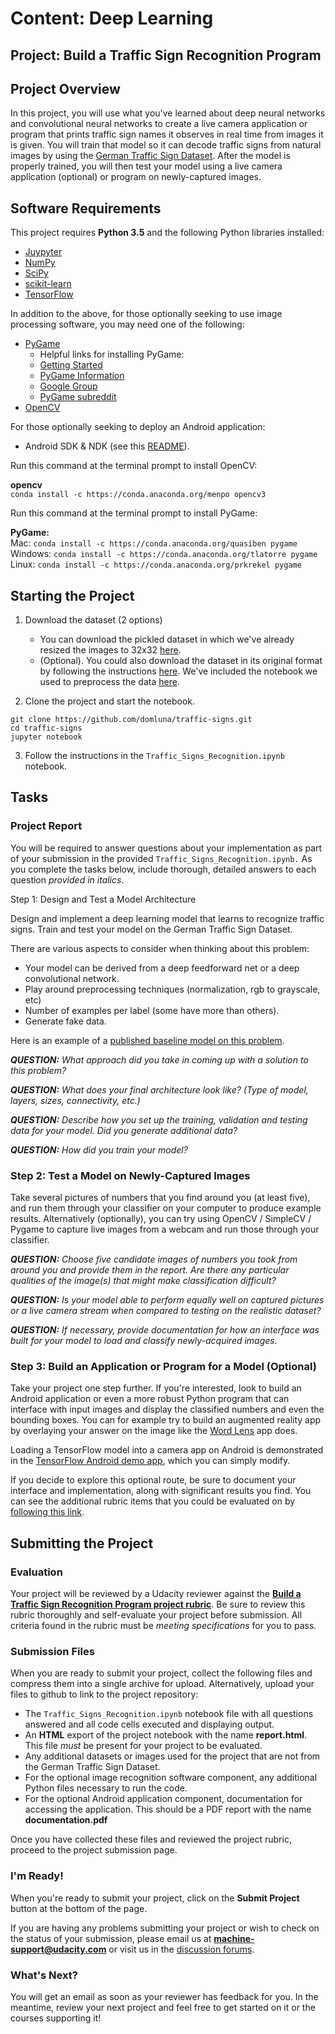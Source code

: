 # Content: Deep Learning
## Project: Build a Traffic Sign Recognition Program

## Project Overview

In this project, you will use what you've learned about deep neural networks and convolutional neural networks to create a live camera application or program that prints traffic sign names it observes in real time from images it is given. You will train that model so it can decode traffic signs from natural images by using the [German Traffic Sign Dataset](http://benchmark.ini.rub.de/?section=gtsrb&subsection=dataset). After the model is properly trained, you will then test your model using a live camera application (optional) or program on newly-captured images.

## Software Requirements

This project requires **Python 3.5** and the following Python libraries installed:

- [Juypyter](http://jupyter.org/)
- [NumPy](http://www.numpy.org/)
- [SciPy](https://www.scipy.org/)
- [scikit-learn](http://scikit-learn.org/)
- [TensorFlow](http://tensorflow.org)

In addition to the above, for those optionally seeking to use image processing software, you may need one of the following:
- [PyGame](http://pygame.org/)
   - Helpful links for installing PyGame:
   - [Getting Started](https://www.pygame.org/wiki/GettingStarted)
   - [PyGame Information](http://www.pygame.org/wiki/info)
   - [Google Group](https://groups.google.com/forum/#!forum/pygame-mirror-on-google-groups)
   - [PyGame subreddit](https://www.reddit.com/r/pygame/)
- [OpenCV](http://opencv.org/)

For those optionally seeking to deploy an Android application:
- Android SDK & NDK (see this [README](https://github.com/tensorflow/tensorflow/blob/master/tensorflow/examples/android/README.md)).

Run this command at the terminal prompt to install OpenCV:

**opencv**  
`conda install -c https://conda.anaconda.org/menpo opencv3`

Run this command at the terminal prompt to install PyGame:

**PyGame:**  
Mac:  `conda install -c https://conda.anaconda.org/quasiben pygame`
Windows: `conda install -c https://conda.anaconda.org/tlatorre pygame`
Linux:  `conda install -c https://conda.anaconda.org/prkrekel pygame`

## Starting the Project

1. Download the dataset (2 options)
    - You can download the pickled dataset in which we've already resized the images to 32x32 [here](https://drive.google.com/drive/folders/0B76KYRlYCyRzYjItVFU4aV91b2c).
    - (Optional). You could also download the dataset in its original format by following the instructions [here](http://benchmark.ini.rub.de/?section=gtsrb&subsection=dataset). We've included the notebook we used to preprocess the data [here](./Process-Traffic-Signs.ipynb).

2. Clone the project and start the notebook.

```
git clone https://github.com/domluna/traffic-signs.git
cd traffic-signs
jupyter notebook
```

3. Follow the instructions in the `Traffic_Signs_Recognition.ipynb` notebook.


## Tasks

### Project Report

You will be required to answer questions about your implementation as part of your submission in the provided `Traffic_Signs_Recognition.ipynb.` As you complete the tasks below, include thorough, detailed answers to each question *provided in italics*.

Step 1: Design and Test a Model Architecture

Design and implement a deep learning model that learns to recognize traffic signs. Train and test your model on the German Traffic Sign Dataset.

There are various aspects to consider when thinking about this problem:

- Your model can be derived from a deep feedforward net or a deep convolutional network.
- Play around preprocessing techniques (normalization, rgb to grayscale, etc)
- Number of examples per label (some have more than others).
- Generate fake data.

Here is an example of a [published baseline model on this problem](http://yann.lecun.com/exdb/publis/pdf/sermanet-ijcnn-11.pdf).

***QUESTION:*** _What approach did you take in coming up with a solution to this problem?_

***QUESTION:*** _What does your final architecture look like? (Type of model, layers, sizes, connectivity, etc.)_

***QUESTION:*** _Describe how you set up the training, validation and testing data for your model. Did you generate additional data?_

***QUESTION:*** _How did you train your model?_

### Step 2: Test a Model on Newly-Captured Images

Take several pictures of numbers that you find around you (at least five), and run them through your classifier on your computer to produce example results. Alternatively (optionally), you can try using OpenCV / SimpleCV / Pygame to capture live images from a webcam and run those through your classifier.

***QUESTION:*** _Choose five candidate images of numbers you took from around you and provide them in the report. Are there any particular qualities of the image(s) that might make classification difficult?_

***QUESTION:*** _Is your model able to perform equally well on captured pictures or a live camera stream when compared to testing on the realistic dataset?_

***QUESTION:*** _If necessary, provide documentation for how an interface was built for your model to load and classify newly-acquired images._

### Step 3: Build an Application or Program for a Model (Optional)

Take your project one step further. If you're interested, look to build an Android application or even a more robust Python program that can interface with input images and display the classified numbers and even the bounding boxes. You can for example try to build an augmented reality app by overlaying your answer on the image like the [Word Lens](https://en.wikipedia.org/wiki/Word_Lens) app does.

Loading a TensorFlow model into a camera app on Android is demonstrated in the [TensorFlow Android demo app](https://github.com/tensorflow/tensorflow/tree/master/tensorflow/examples/android), which you can simply modify.

If you decide to explore this optional route, be sure to document your interface and implementation, along with significant results you find. You can see the additional rubric items that you could be evaluated on by [following this link](https://review.udacity.com/#!/rubrics/413/view).

## Submitting the Project

### Evaluation

Your project will be reviewed by a Udacity reviewer against the **<a href="https://review.udacity.com/#!/rubrics/413/view" target="_blank">Build a Traffic Sign Recognition Program project rubric</a>**. Be sure to review this rubric thoroughly and self-evaluate your project before submission. All criteria found in the rubric must be *meeting specifications* for you to pass.

### Submission Files

When you are ready to submit your project, collect the following files and compress them into a single archive for upload. Alternatively, upload your files to github to link to the project repository:

 - The `Traffic_Signs_Recognition.ipynb` notebook file with all questions answered and all code cells executed and displaying output.
 - An **HTML** export of the project notebook with the name **report.html**. This file *must* be present for your project to be evaluated.
 - Any additional datasets or images used for the project that are not from the German Traffic Sign Dataset.
 - For the optional image recognition software component, any additional Python files necessary to run the code.
 - For the optional Android application component, documentation for accessing the application. This should be a PDF report with the name **documentation.pdf**

Once you have collected these files and reviewed the project rubric, proceed to the project submission page.

### I'm Ready!

When you're ready to submit your project, click on the **Submit Project** button at the bottom of the page.

If you are having any problems submitting your project or wish to check on the status of your submission, please email us at **machine-support@udacity.com** or visit us in the <a href="http://discussions.udacity.com" target="_blank">discussion forums</a>.

### What's Next?

You will get an email as soon as your reviewer has feedback for you. In the meantime, review your next project and feel free to get started on it or the courses supporting it!
